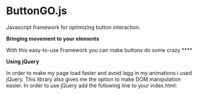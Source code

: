 # ButtonGO.js
Javascript framework for optimizing button interaction.

<b> Bringing movement to your elements </b>

With this easy-to-use Framework you can make buttons do some crazy ****

<b> Using jQuery </b>

In order to make my page load faster and avoid lagg in my animations i used jQuery. 
This library also gives me the option to make DOM manipulation easier.
In order to use jQuery add the following line to your index.html:

> <script src="https://ajax.googleapis.com/ajax/libs/jquery/3.2.1/jquery.min.js">

<b>How to use</b>

In order to make buttons do something you must give them the right ID.
These are the following ID's you can currently use:

id='buttonGOrandom'

this button moves to a random position within the given canvas when the mouse hovers over it.

this is the class ButtonMoveRandomValues, in this class you have the current position of the button (left and top) and the values of the canvas in which the button can move (canvasleft canvastop) in order to make the button work perfectly you should make the button obsolute in your css file. This will prevent elements from jumping away when the mouse hovers over the button.

> var BMRV = function(){
> this.BMRVpositionleft = 0;
> this.BMRVpositiontop = 0;
> this.BMRVcanvasleft = 300;
> this.BMRVcanvastop = 300;
> }

id='buttonGOupANDdown'

this button will go up and down for unlimited time and starts when the page is loaded.

this is the class ButtonGoUpAndDown, in this class you have the amount of pixels the button wil go down and up. (positiondown and positionup) in order to make the button go up and down faster (timedown and timeup). Also, give this button position obsolute as well if you like it to work better.

> var BGUAD = function(){
> this.positiondown = 10;
> this.positionup = 10;
> this.timedown = 1000;
> this.timeup = 1000;
> } 

id='buttonGOupANDdownHOVER'

this button will go up and down when the user hovers over the button and stops when the mouse leaves and the animation is finished.

This is the class ButtonGoUpAndDownHover, in this class you can set the position to go up and down (positiondown and positionup) in amount of px. You can also set the time of the animation up and down (timedown and timeup) in ms.

> var BGUADH = function(){
> this.positiondown = 10;
> this.positionup = 10;
> this.timedown = 1000;
> this.timeup = 1000;
> }

id="buttonGOdown"



//values for button go down
> var BGD = function(){
> this.positiondown = 20;
> this.timedown = 100;
> }

id="buttonGOup"

id="buttonGOleft"

id="buttonGOright"

id='buttonGOfly'





//values for button go up
var BGU = function(){
this.positionup = 20;
this.timeup = 100;
}
//values for button go left
var BGL = function(){
this.positionleft = 20;
this.timeleft = 100;
}
//values for button go right
var BGR = function(){
this.positionleft = 20;
this.timeright = 100;
this.buttonchecklist = 0;
this.changetext = ["Right1", "Right2", "Right3", "Right4"];
}
//define location for fly button
var BGRcanvas = function(){
this.x = -100;
this.y = 100; 
//set the amount of frames
this.count = 20,
//set the speed of the movement
this.delay = 10;
}

